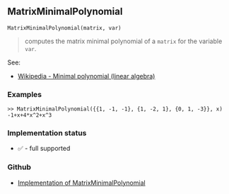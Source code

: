 ## MatrixMinimalPolynomial

```
MatrixMinimalPolynomial(matrix, var)
```

> computes the matrix minimal polynomial of a `matrix` for the variable `var`.

See:  
* [Wikipedia - Minimal polynomial (linear algebra)](https://en.wikipedia.org/wiki/Minimal_polynomial_(linear_algebra))

### Examples
 
```
>> MatrixMinimalPolynomial({{1, -1, -1}, {1, -2, 1}, {0, 1, -3}}, x)
-1+x+4*x^2+x^3
```






### Implementation status

* &#x2705; - full supported

### Github

* [Implementation of MatrixMinimalPolynomial](https://github.com/axkr/symja_android_library/blob/master/symja_android_library/matheclipse-core/src/main/java/org/matheclipse/core/builtin/LinearAlgebra.java#L3687) 
